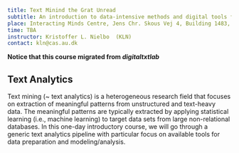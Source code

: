 ```yaml
title: Text Minind the Grat Unread
subtitle: An introduction to data-intensive methods and digital tools for analysis of texts in the humanities and social sciences
place: Interacting Minds Centre, Jens Chr. Skous Vej 4, Building 1483, 3rd floor
time: TBA
instructor: Kristoffer L. Nielbo  (KLN)
contact: kln@cas.au.dk
```
**Notice that this course migrated from *digitaltxtlab***

## Text Analytics
Text mining (~ text analytics) is a heterogeneous research field that focuses on extraction of meaningful patterns from unstructured and text-heavy data. The meaningful patterns are typically extracted by applying statistical learning (i.e., machine learning) to target data sets from large non-relational databases. In this one-day introductory course, we will go through a generic text analytics pipeline with particular focus on available tools for data preparation and modeling/analysis.
